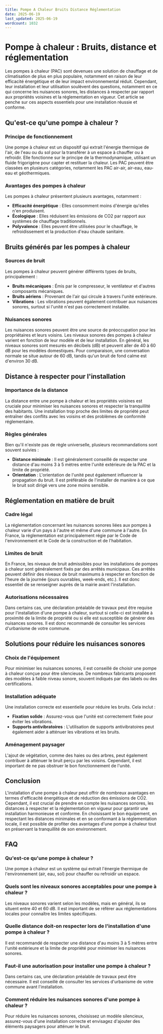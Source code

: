 ```yaml
---
title: Pompe A Chaleur Bruits Distance Réglementation
date: 2025-06-19
last_updated: 2025-06-19
wordcount: 1032
---
```


# Pompe à chaleur : Bruits, distance et réglementation

Les pompes à chaleur (PAC) sont devenues une solution de chauffage et de climatisation de plus en plus populaire, notamment en raison de leur efficacité énergétique et de leur impact environnemental réduit. Cependant, leur installation et leur utilisation soulèvent des questions, notamment en ce qui concerne les nuisances sonores, les distances à respecter par rapport aux propriétés voisines et la réglementation en vigueur. Cet article se penche sur ces aspects essentiels pour une installation réussie et conforme.

## Qu'est-ce qu'une pompe à chaleur ?

### Principe de fonctionnement

Une pompe à chaleur est un dispositif qui extrait l'énergie thermique de l'air, de l'eau ou du sol pour la transférer à un espace à chauffer ou à refroidir. Elle fonctionne sur le principe de la thermodynamique, utilisant un fluide frigorigène pour capter et restituer la chaleur. Les PAC peuvent être classées en plusieurs catégories, notamment les PAC air-air, air-eau, eau-eau et géothermiques.

### Avantages des pompes à chaleur

Les pompes à chaleur présentent plusieurs avantages, notamment :

- **Efficacité énergétique** : Elles consomment moins d'énergie qu'elles n'en produisent.
- **Écologique** : Elles réduisent les émissions de CO2 par rapport aux systèmes de chauffage traditionnels.
- **Polyvalence** : Elles peuvent être utilisées pour le chauffage, le refroidissement et la production d'eau chaude sanitaire.

## Bruits générés par les pompes à chaleur

### Sources de bruit

Les pompes à chaleur peuvent générer différents types de bruits, principalement :

- **Bruits mécaniques** : Émis par le compresseur, le ventilateur et d'autres composants mécaniques.
- **Bruits aériens** : Provenant de l'air qui circule à travers l'unité extérieure.
- **Vibrations** : Les vibrations peuvent également contribuer aux nuisances sonores, surtout si l'unité n'est pas correctement installée.

### Nuisances sonores

Les nuisances sonores peuvent être une source de préoccupation pour les propriétaires et leurs voisins. Les niveaux sonores des pompes à chaleur varient en fonction de leur modèle et de leur installation. En général, les niveaux sonores sont mesurés en décibels (dB) et peuvent aller de 40 à 60 dB pour les modèles domestiques. Pour comparaison, une conversation normale se situe autour de 60 dB, tandis qu'un bruit de fond calme est d'environ 30 dB.

## Distance à respecter pour l'installation

### Importance de la distance

La distance entre une pompe à chaleur et les propriétés voisines est cruciale pour minimiser les nuisances sonores et respecter la tranquillité des habitants. Une installation trop proche des limites de propriété peut entraîner des conflits avec les voisins et des problèmes de conformité réglementaire.

### Règles générales

Bien qu'il n'existe pas de règle universelle, plusieurs recommandations sont souvent suivies :

- **Distance minimale** : Il est généralement conseillé de respecter une distance d'au moins 3 à 5 mètres entre l'unité extérieure de la PAC et la limite de propriété.
- **Orientation** : L'orientation de l'unité peut également influencer la propagation du bruit. Il est préférable de l'installer de manière à ce que le bruit soit dirigé vers une zone moins sensible.

## Réglementation en matière de bruit

### Cadre légal

La réglementation concernant les nuisances sonores liées aux pompes à chaleur varie d'un pays à l'autre et même d'une commune à l'autre. En France, la réglementation est principalement régie par le Code de l'environnement et le Code de la construction et de l'habitation.

### Limites de bruit

En France, les niveaux de bruit admissibles pour les installations de pompes à chaleur sont généralement fixés par des arrêtés municipaux. Ces arrêtés peuvent définir des niveaux de bruit maximums à respecter en fonction de l'heure de la journée (jours ouvrables, week-ends, etc.). Il est donc essentiel de se renseigner auprès de la mairie avant l'installation.

### Autorisations nécessaires

Dans certains cas, une déclaration préalable de travaux peut être requise pour l'installation d'une pompe à chaleur, surtout si celle-ci est installée à proximité de la limite de propriété ou si elle est susceptible de générer des nuisances sonores. Il est donc recommandé de consulter les services d'urbanisme de votre commune.

## Solutions pour réduire les nuisances sonores

### Choix de l'équipement

Pour minimiser les nuisances sonores, il est conseillé de choisir une pompe à chaleur conçue pour être silencieuse. De nombreux fabricants proposent des modèles à faible niveau sonore, souvent indiqués par des labels ou des certifications.

### Installation adéquate

Une installation correcte est essentielle pour réduire les bruits. Cela inclut :

- **Fixation solide** : Assurez-vous que l'unité est correctement fixée pour éviter les vibrations.
- **Supports antivibratoires** : L'utilisation de supports antivibratoires peut également aider à atténuer les vibrations et les bruits.

### Aménagement paysager

L'ajout de végétation, comme des haies ou des arbres, peut également contribuer à atténuer le bruit perçu par les voisins. Cependant, il est important de ne pas obstruer le bon fonctionnement de l'unité.

## Conclusion

L'installation d'une pompe à chaleur peut offrir de nombreux avantages en termes d'efficacité énergétique et de réduction des émissions de CO2. Cependant, il est crucial de prendre en compte les nuisances sonores, les distances à respecter et la réglementation en vigueur pour garantir une installation harmonieuse et conforme. En choisissant le bon équipement, en respectant les distances minimales et en se conformant à la réglementation locale, il est possible de profiter des avantages d'une pompe à chaleur tout en préservant la tranquillité de son environnement.

## FAQ

### Qu'est-ce qu'une pompe à chaleur ?

Une pompe à chaleur est un système qui extrait l'énergie thermique de l'environnement (air, eau, sol) pour chauffer ou refroidir un espace.

### Quels sont les niveaux sonores acceptables pour une pompe à chaleur ?

Les niveaux sonores varient selon les modèles, mais en général, ils se situent entre 40 et 60 dB. Il est important de se référer aux réglementations locales pour connaître les limites spécifiques.

### Quelle distance doit-on respecter lors de l'installation d'une pompe à chaleur ?

Il est recommandé de respecter une distance d'au moins 3 à 5 mètres entre l'unité extérieure et la limite de propriété pour minimiser les nuisances sonores.

### Faut-il une autorisation pour installer une pompe à chaleur ?

Dans certains cas, une déclaration préalable de travaux peut être nécessaire. Il est conseillé de consulter les services d'urbanisme de votre commune avant l'installation.

### Comment réduire les nuisances sonores d'une pompe à chaleur ?

Pour réduire les nuisances sonores, choisissez un modèle silencieux, assurez-vous d'une installation correcte et envisagez d'ajouter des éléments paysagers pour atténuer le bruit.